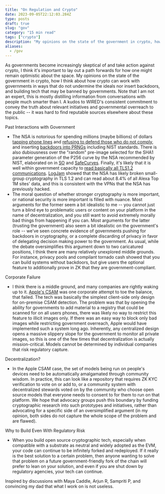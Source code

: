 ```yaml
---
title: "On Regulation and Crypto"
date: 2023-09-05T22:12:03.284Z
type: posts
draft: true
slug: "gov"
category: "15 min read"
tags: ["crypto"]
description: "My opinions on the state of the government in crypto, how I think about regulatory compliance, and building tech that may be banned by governments."
aliases:
  - /gov
---
```


As governments become increasingly skeptical of and take action against crypto, I think it's important to lay out a path forwards for how one might remain optimistic about the space. My opinions on the state of the government in crypto, how I think about how crypto can work with governments in ways that do not undermine the ideals nor insert backdoors, and building tech that may be banned by governments. Note that I am not an expert, this is mostly distilling information from conversations with people much smarter than I. A kudos to WIRED's consistent commitment to convey the truth about relevant initiatives and governmental overreach to the public -- it was hard to find reputable sources elsewhere about these topics.

Past Interactions with Government
- The NSA is notorious for spending millions (maybe billions) of dollars [tapping phone lines](https://www.google.com/search?q=wired.com+phone+line+tap+jail+nsa) and [refusing to defend those who do not comply](https://www.wired.com/2007/11/feds-invoke-sec/), and inserting [backdoors into PRNGs](https://www.wired.com/2007/11/securitymatters-1115/) including NIST standards. There is also dubiousness over the "random" pre-image selected for the SHA1 parameter generation of the P256 curve by the NSA recommended by NIST, elaborated on in [SO](https://crypto.stackexchange.com/questions/10263/should-we-trust-the-nist-recommended-ecc-parameters) and [SafeCurves](https://safecurves.cr.yp.to/). Finally, it's likely that it is well within government capacity to [read basically all TLS1.2 communications](https://cacm.acm.org/magazines/2019/1/233522-technical-perspective-attacking-cryptographic-key-exchange-with-precomputation/abstract). [LogJam](https://dl.acm.org/doi/10.1145/3292035) showed that the NSA has likely broken small-group cryptography in TLS 1.2 and can read about 8.4% of all Alexa Top 1M sites' data, and this is consistent with the VPNs that the NSA has previously hacked.
- The moral question of whether stronger cryptography is more important, or national security is more important is filled with nuance. Most arguments for the former seem a bit idealistic to me -- you cannot just turn a blind eye to problematic users or content on your platform in the name of decentralization, and you still want to avoid extremely morally bad things from happening if you can. Most arguments for the latter (trusting the government) also seem a bit idealistic on the government's role -- we've seen concrete evidence of governments pushing for backdoors in cryptography, or a complete discarding of privacy in favor of delegating decision making power to the government. As usual, while the debate oversimplifies this argument down to two caricatured positions, I think there are many relatively unexplored middle grounds. For instance, privacy pools and compilant tornado cash showed that you can build systems without backdoors, but give users the optional feature to additionally prove in ZK that they are government-compliant.

Corporate Failure
- I think there is a middle ground, and many companies are rightly waking up to it. [Apple's CSAM](https://www.wired.com/story/apple-csam-scanning-heat-initiative-letter/) was one corporate attempt to toe the balance, that failed. The tech was basically the simplest client-side only design for on-premise CSAM detection. The problem was that by opening the ability for governments to add material to a registry that could be scanned for on all users phones, there was likely no way to restrict this feature to illicit images only. If there was an easy way to block only bad images while restricting government overreach, Apple would have implemented such a system long ago. Inherently, any centralized design opens a massive slippery slope for the government to monitor all private images, so this is one of the few times that decentralization is actually mission-critical. Models cannot be determined by individual companies that risk regulatory capture.

Decentralization?
- In the Apple CSAM case, the set of models being run on people's devices need to be automatically amalgamated through community wisdom. In practice, this can look like a repository that requires ZK KYC verification to vote on or add to, or a community system with decentralized stewards voted on by the community who choose open source models that everyone needs to consent to for them to run on that platform. We hope that advocacy groups push this boundary by funding cryptographic research into such prototypes and initiatives, rather than advocating for a specific side of an oversimplified argument (in my opinion, both sides do not capture the whole scope of the problem and are flawed).

Why to Build Even With Regulatory Risk
- When you build open source cryptographic tech, especially when compatible with a substrate as neutral and widely adopted as the EVM, your code can continue to be infinitely forked and redeployed. If it really is the best solution to a certain problem, then anyone wanting to solve that problem on a future government-friendly fork of the chain will prefer to lean on your solution, and even if you are shut down by regulatory agencies, your tech can continue.

Inspired by discussions with Maya Caddle, Arjun R, Sampriti P, and convincing my dad that what I work on is not useless.
